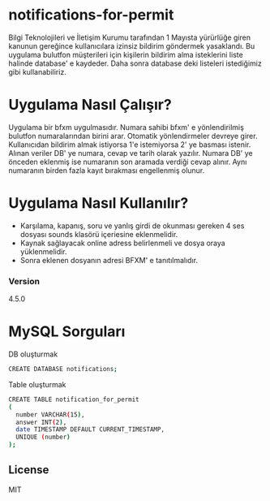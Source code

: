 # notifications-for-permit
Bilgi Teknolojileri ve İletişim Kurumu tarafından 1 Mayısta yürürlüğe giren kanunun gereğince kullanıcılara izinsiz bildirim göndermek yasaklandı.
Bu uygulama bulutfon müşterileri için kişilerin bildirim alma isteklerini liste halinde database' e kaydeder. Daha sonra database deki listeleri istediğimiz gibi kullanabiliriz.

# Uygulama Nasıl Çalışır?
Uygulama bir bfxm uygulmasıdır. Numara sahibi bfxm' e yönlendirilmiş bulutfon numaralarından birini arar. Otomatik yönlendirmeler devreye girer.
Kullanıcıdan bildirim almak istiyorsa 1'e istemiyorsa 2' ye basması istenir. Alınan veriler DB' ye numara, cevap ve tarih olarak yazılır.
Numara DB' ye önceden eklenmiş ise numaranın son aramada verdiği cevap alınır. Aynı numaranın birden fazla kayıt bırakması engellenmiş olunur.

# Uygulama Nasıl Kullanılır?
- Karşılama, kapanış, soru ve yanlış girdi de okunması gereken 4 ses dosyası sounds klasörü içeriesine eklenmelidir.
- Kaynak sağlayacak online adress belirlenmeli ve dosya oraya yüklenmelidir.
- Sonra eklenen dosyanın adresi BFXM' e tanıtılmalıdır.

### Version
4.5.0

# MySQL Sorguları
DB oluşturmak

```sh
CREATE DATABASE notifications;
```
Table oluşturmak
```sh
CREATE TABLE notification_for_permit
(
  number VARCHAR(15),
  answer INT(2),
  date TIMESTAMP DEFAULT CURRENT_TIMESTAMP,
  UNIQUE (number)
);
```
License
----

MIT
